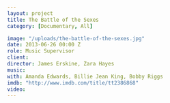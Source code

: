 ```yaml
---
layout: project
title: The Battle of the Sexes
category: [Documentary, All]

image: "/uploads/the-battle-of-the-sexes.jpg"
date: 2013-06-26 00:00 Z
role: Music Supervisor
client: 
director: James Erskine, Zara Hayes
music: 
with: Amanda Edwards, Billie Jean King, Bobby Riggs
imdb: "http://www.imdb.com/title/tt2386868"
video: 
---
```



